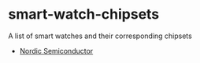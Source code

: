 # smart-watch-chipsets
A list of smart watches and their corresponding chipsets

- [Nordic Semiconductor](nordic-semiconductor.md)
